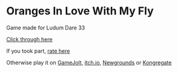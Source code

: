 # Oranges In Love With My Fly
Game made for Ludum Dare 33

[Click through here](https://vilda.net/?p=portfolio)

If you took part, [rate here](http://ludumdare.com/compo/ludum-dare-33/?action=preview&uid=29167)

Otherwise play it on [GameJolt](http://gamejolt.com/games/oranges-in-love-with-my-fly/88124),  [itch.io](http://vilix.itch.io/oranges-in-love-with-my-fly), [Newgrounds](http://www.newgrounds.com/portal/view/662552) or [Kongregate](http://www.kongregate.com/games/ViliX64/oranges-in-love-with-my-flyy)
